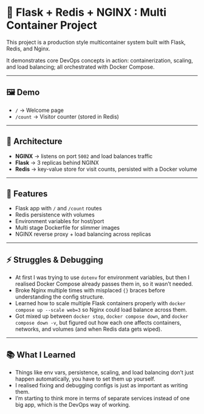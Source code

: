 # 🐳 Flask + Redis + NGINX : Multi Container Project

This project is a production style multicontainer system built with Flask, Redis, and Nginx.  

It demonstrates core DevOps concepts in action: containerization, scaling, and load balancing; all orchestrated with Docker Compose.

---

## 🖼️ Demo

- `/` → Welcome page  
- `/count` → Visitor counter (stored in Redis)

---

## 🧭 Architecture
- **NGINX** → listens on port `5002` and load balances traffic  
- **Flask** → 3 replicas behind NGINX  
- **Redis** → key-value store for visit counts, persisted with a Docker volume  

---

## 🚀 Features
- Flask app with `/` and `/count` routes  
- Redis persistence with volumes  
- Environment variables for host/port  
- Multi stage Dockerfile for slimmer images  
- NGINX reverse proxy + load balancing across replicas  

---

## ⚡ Struggles & Debugging
- At first I was trying to use `dotenv` for environment variables, but then I realised Docker Compose already passes them in, so it wasn’t needed.
- Broke Nginx multiple times with misplaced `{}` braces before understanding the config structure.  
- Learned how to scale multiple Flask containers properly with `docker compose up --scale web=3` so Nginx could load balance across them.  
- Got mixed up between `docker stop`, `docker compose down`, and `docker compose down -v`, but figured out how each one affects containers, networks, and volumes (and when Redis data gets wiped).   

---

## 📚 What I Learned
- Things like env vars, persistence, scaling, and load balancing don’t just happen automatically, you have to set them up yourself.  
- I realised fixing and debugging configs is just as important as writing them.  
- I’m starting to think more in terms of separate services instead of one big app, which is the DevOps way of working.  
 
